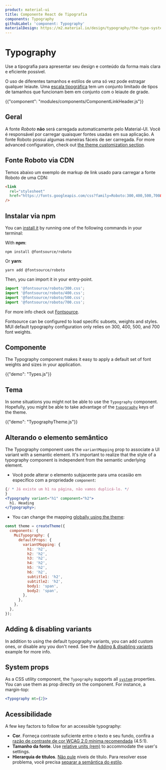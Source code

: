 ```yaml
---
product: material-ui
title: Componente React de Tipografia
components: Typography
githubLabel: 'component: Typography'
materialDesign: https://m2.material.io/design/typography/the-type-system.html
---
```


# Typography

<p class="description">Use a tipografia para apresentar seu design e conteúdo da forma mais clara e eficiente possível.</p>

O uso de diferentes tamanhos e estilos de uma só vez pode estragar qualquer leiaute. Uma [escala tipográfica](https://m2.material.io/design/typography/#type-scale) tem um conjunto limitado de tipos de tamanhos que funcionam bem em conjunto com o leiaute de grade.

{{"component": "modules/components/ComponentLinkHeader.js"}}

## Geral

A fonte _Roboto_ **não** será carregada automaticamente pelo Material-UI. Você é responsável por carregar quaisquer fontes usadas em sua aplicação. A fonte Roboto possui algumas maneiras fáceis de ser carregada. For more advanced configuration, check out [the theme customization section](/material-ui/customization/typography/).

## Fonte Roboto via CDN

Temos abaixo um exemplo de markup de link usado para carregar a fonte Roboto de uma CDN:

```html
<link
  rel="stylesheet"
  href="https://fonts.googleapis.com/css?family=Roboto:300,400,500,700&display=swap"
/>
```

## Instalar via npm

You can [install it](https://www.npmjs.com/package/@fontsource/roboto) by running one of the following commands in your terminal:

With **npm**:

`npm install @fontsource/roboto`

Or **yarn**:

`yarn add @fontsource/roboto`

Then, you can import it in your entry-point.

```js
import '@fontsource/roboto/300.css';
import '@fontsource/roboto/400.css';
import '@fontsource/roboto/500.css';
import '@fontsource/roboto/700.css';
```

For more info check out [Fontsource](https://github.com/fontsource/fontsource).

Fontsource can be configured to load specific subsets, weights and styles. MUI default typography configuration only relies on 300, 400, 500, and 700 font weights.

## Componente

The Typography component makes it easy to apply a default set of font weights and sizes in your application.

{{"demo": "Types.js"}}

## Tema

In some situations you might not be able to use the `Typography` component. Hopefully, you might be able to take advantage of the [`typography`](/material-ui/customization/default-theme/?expand-path=$.typography) keys of the theme.

{{"demo": "TypographyTheme.js"}}

## Alterando o elemento semântico

The Typography component uses the `variantMapping` prop to associate a UI variant with a semantic element. It's important to realize that the style of a typography component is independent from the semantic underlying element.

- Você pode alterar o elemento subjacente para uma ocasião em específico com a propriedade `component`:

```jsx
{/ * Já existe um h1 na página, não vamos duplicá-lo. */
}
<Typography variant="h1" component="h2">
  h1. Heading
</Typography>;
```

- You can change the mapping [globally using the theme](/material-ui/customization/theme-components/#default-props):

```js
const theme = createTheme({
  components: {
    MuiTypography: {
      defaultProps: {
        variantMapping: {
          h1: 'h2',
          h2: 'h2',
          h3: 'h2',
          h4: 'h2',
          h5: 'h2',
          h6: 'h2',
          subtitle1: 'h2',
          subtitle2: 'h2',
          body1: 'span',
          body2: 'span',
        },
      },
    },
  },
});
```

## Adding & disabling variants

In addition to using the default typography variants, you can add custom ones, or disable any you don't need. See the [Adding & disabling variants](/material-ui/customization/typography/#adding-amp-disabling-variants) example for more info.

## System props

As a CSS utility component, the `Typography` supports all [`system`](/system/properties/) properties. You can use them as prop directly on the component. For instance, a margin-top:

```jsx
<Typography mt={2}>
```

## Acessibilidade

A few key factors to follow for an accessible typography:

- **Cor**. Forneça contraste suficiente entre o texto e seu fundo, confira a [razão de contraste de cor WCAG 2.0 mínima recomendada](https://www.w3.org/TR/UNDERSTANDING-WCAG20/visual-audio-contrast-contrast.html) (4.5:1).
- **Tamanho da fonte**. Use [relative units (rem)](/material-ui/customization/typography/#font-size) to accommodate the user's settings.
- **Hierarquia de títulos**. [Não pule](https://www.w3.org/WAI/tutorials/page-structure/headings/) níveis de título. Para resolver esse problema, você precisa [separar a semântica do estilo](#changing-the-semantic-element).
